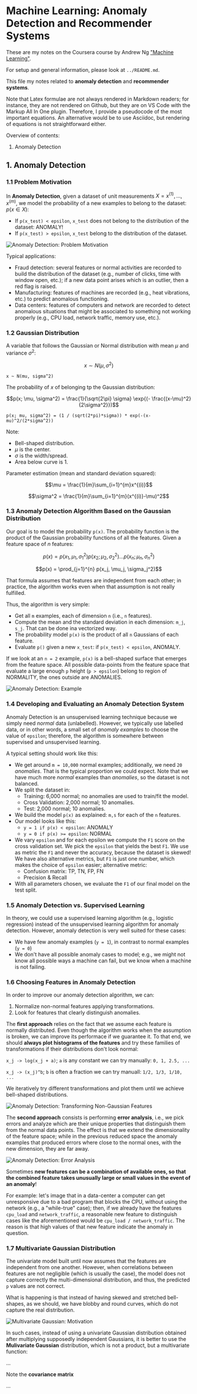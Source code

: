 # Machine Learning: Anomaly Detection and Recommender Systems

These are my notes on the Coursera course by Andrew Ng ["Machine Learning"](https://www.coursera.org/learn/machine-learning).

For setup and general information, please look at `../README.md`.

This file my notes related to **anomaly detection** and **recommender systems**.

Note that Latex formulae are not always rendered in Markdown readers; for instance, they are not rendered on Github, but they are on VS Code with the Markup All In One plugin.
Therefore, I provide a pseudocode of the most important equations.
An alternative would be to use Asciidoc, but rendering of equations is not straightforward either.

Overview of contents:

1. Anomaly Detection


## 1. Anomaly Detection

### 1.1 Problem Motivation

In **Anomaly Detection**, given a dataset of unit measurements $X = x^{(1)}, ..., x^{(m)}$, we model the probability of a new examples to belong to the dataset: $p(x \in X)$:

- If `p(x_test) < epsilon`, `x_test` does not belong to the distribution of the dataset: ANOMALY!
- If `p(x_test) > epsilon`, `x_test` belong to the distribution of the dataset.

![Anomaly Detection: Problem Motivation](./pics/anomaly_detection_definition.png)

Typical applications:

- Fraud detection: several features or normal activities are recorded to build the distribution of the dataset (e.g., number of clicks, time with window open, etc.); if a new data point arises which is an outlier, then a red flag is raised.
- Manufacturing: features of machines are recorded (e.g., heat vibrations, etc.) to predict anomalous functioning.
- Data centers: features of computers and network are recorded to detect anomalous situations that might be associated to something not working properly (e.g., CPU load, network traffic, memory use, etc.).

### 1.2 Gaussian Distribution

A variable that follows the Gaussian or Normal distribution with mean $\mu$ and variance $\sigma^2$:

$$x \sim N(\mu, \sigma^2)$$

```
x ~ N(mu, sigma^2)
```

The probability of $x$ of belonging tp the Gaussian distribution:

$$p(x; \mu, \sigma^2) = \frac{1}{\sqrt{2\pi} \sigma} \exp{(- \frac{(x-\mu)^2}{2\sigma^2}})$$

```
p(x; mu, sigma^2) = (1 / (sqrt(2*pi)*sigma)) * exp(-(x-mu)^2/(2*sigma^2))
```

Note:

- Bell-shaped distribution.
- $\mu$ is the center.
- $\sigma$ is the width/spread.
- Area below curve is 1.

Parameter estimation (mean and standard deviation squared):

$$\mu = \frac{1}{m}\sum_{i=1}^{m}x^{(i)}$$ 

$$\sigma^2 = \frac{1}{m}\sum_{i=1}^{m}(x^{(i)}-\mu)^2$$ 

### 1.3 Anomaly Detection Algorithm Based on the Gaussian Distribution

Our goal is to model the probability `p(x)`. The probability function is the product of the Gaussian probability functions of all the features. Given a feature space of $n$ features:

$$p(x) = p(x_1, \mu_1, \sigma_1^2) p(x_2; \mu_2, \sigma_2^2) ... p(x_n; \mu_n, \sigma_n^2)$$

$$p(x) = \prod_{j=1}^{n} p(x_j, \mu_j, \sigma_j^2)$$

That formula assumes that features are independent from each other; in practice, the algorithm works even when that assumption is not really fulfilled.

Thus, the algorithm is very simple:

- Get all `m` examples, each of dimension `n` (i.e., `n` features).
- Compute the mean and the standard deviation in each dimension: `m_j`, `s_j`. That can be done ina vectorized way.
- The probability model `p(x)` is the product of all `n` Gaussians of each feature.
- Evaluate `p()` given a new `x_test`: if `p(x_test) < epsilon`, ANOMALY.

If we look at an `n = 2` example, `p(x)` is a bell-shaped surface that emerges from the feature space. All possible data-points from the feature space that evaluate a large enough `p` height (`p > epsilon`) belong to region of NORMALITY, the ones outside are ANOMALIES.

![Anomaly Detection: Example](./pics/anomaly_detection_example.png)

### 1.4 Developing and Evaluating an Anomaly Detection System

Anomaly Detection is an unsupervised learning technique because we simply need *normal* data (unlabelled). However, we typically use labelled data, or in other words, a small set of *anomaly examples* to choose the value of `epsilon`; therefore, the algorithm is somewhere between supervised and unsupervised learning.

A typical setting should work like this:

- We get around `m = 10,000` normal examples; additionally, we need `20` *anomalies*. That is the typical proportion we could expect. Note that we have much more *normal* examples than *anomalies*, so the dataset is not balanced.
- We split the dataset in:
  - Training: 6,000 normal; no anomalies are used to train/fit the model.
  - Cross Validation: 2,000 normal; 10 anomalies.
  - Test: 2,000 normal; 10 anomalies.
- We build the model `p(x)` as explained: `m,s` for each of the `n` features.
- Our model looks like this:
  - `y = 1 if p(x) < epsilon`: ANOMALY
  - `y = 0 if p(x) >= epsilon`: NORMAL
- We vary `epsilon` and for each epsilon we compute the `F1` score on the cross validation set. We pick the `epsilon` that yields the best `F1`. We use as metric the `F1` and never the accuracy, because the dataset is skewed! We have also alternative metrics, but `F1` is just one number, which makes the choice of `epsilon` easier; alternative metric:
  - Confusion matrix: TP, TN, FP, FN
  - Precision & Recall
- With all parameters chosen, we evaluate the `F1` of our final model on the test split.

### 1.5 Anomaly Detection vs. Supervised Learning

In theory, we could use a supervised learning algorithm (e.g., logistic regression) instead of the unsupervised learning algorithm for anomaly detection. However, anomaly detection is very well suited for these cases:

- We have few anomaly examples (`y = 1`), in contrast to normal examples (`y = 0`)
- We don't have all possible anomaly cases to model; e.g., we might not know all possible ways a machine can fail, but we know when a machine is not failing.

### 1.6 Choosing Features in Anomaly Detection

In order to improve our anomaly detection algorithm, we can:

1. Normalize non-normal features applying transformations.
2. Look for features that clearly distinguish anomalies.

The **first approach** relies on the fact that we assume each feature is normally distributed. Even though the algorithm works when the assumption is broken, we can improve its performace if we guarantee it. To that end, we should **always plot histograms of the features** and try these families of transformations if their distributions don't look normal:

`x_j -> log(x_j + a)`; `a` is any constant we can try manually: `0, 1, 2.5, ...`

`x_j -> (x_j)^b`; `b` is often a fraction we can try manuall: `1/2, 1/3, 1/10, ...`

We iteratively try different transformations and plot them until we achieve bell-shaped distributions.

![Anomaly Detection: Transforming Non-Gaussian Features](./pics/anomaly_detection_nongaussian.png)

The **second approach** consists is performing **error analysis**, i.e., we pick errors and analyze which are their unique properties that distinguish them from the normal data points. The effect is that we extend the dimensionality of the feature space; while in the previous reduced space the anomaly examples that produced errors where close to the normal ones, with the new dimension, they are far away.

![Anomaly Detection: Error Analysis](./pics/anomaly_detection_error_analysis.png)

Sometimes **new features can be a combination of available ones, so that the combined feature takes unusually large or small values in the event of an anomaly**!

For example: let's image that in a data-center a computer can get unresponsive due to a bad program that blocks the CPU, without using the network (e.g., a "while-true" case); then, if we already have the features `cpu_load` and `network_traffic`, a reasonable new feature to distinguish cases like the aforementioned would be `cpu_load / network_traffic`. The reason is that high values of that new feature indicate the anomaly in question.

### 1.7 Multivariate Gaussian Distribution

The univariate model built until now assumes that the features are independent from one another. However, when correlations between features are not negligible (which is usually the case), the model does not capture correctly the multi-dimensional distribution, and thus, the predicted `p` values are not correct.

What is happening is that instead of having skewed and stretched bell-shapes, as we should, we have blobby and round curves, which do not capture the real distribution.

![Multivariate Gaussian: Motivation](./pics/multivariate_gaussian_motivation.png)

In such cases, instead of using a univariate Gaussian distribution obtained after multiplying supposedly independent Gaussians, it is better to use the **Mulivariate Gaussian** distribution, which is not a product, but a multivariate function:

...

Note the **covariance matrix**

...